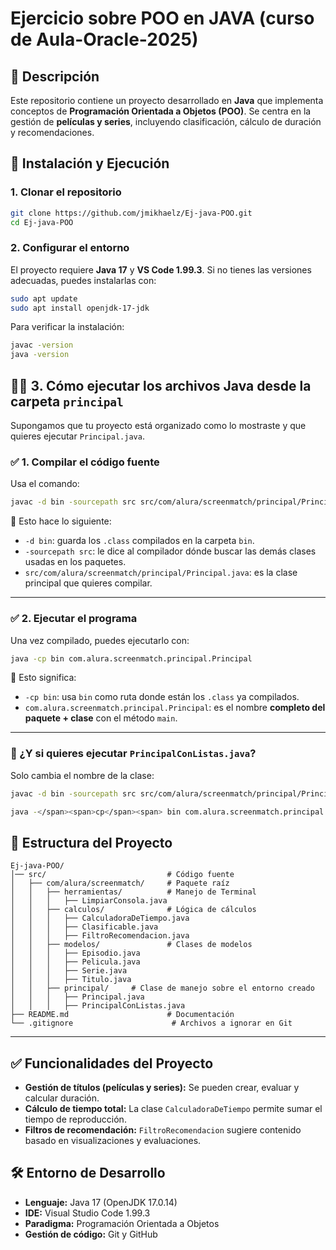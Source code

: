 # Ejercicio sobre POO en JAVA (curso de Aula-Oracle-2025)

## 📌 Descripción

Este repositorio contiene un proyecto desarrollado en **Java** que implementa conceptos de **Programación Orientada a Objetos (POO)**. Se centra en la gestión de **películas y series**, incluyendo clasificación, cálculo de duración y recomendaciones.

## 🚀 Instalación y Ejecución

### **1. Clonar el repositorio**

```sh
git clone https://github.com/jmikhaelz/Ej-java-POO.git
cd Ej-java-POO
```

### **2. Configurar el entorno**

El proyecto requiere **Java 17** y **VS Code 1.99.3**. Si no tienes las versiones adecuadas, puedes instalarlas con:

```sh
sudo apt update
sudo apt install openjdk-17-jdk
```

Para verificar la instalación:

```sh
javac -version
java -version
```

## 🏃‍♂️ **3. Cómo ejecutar los archivos Java desde la carpeta `principal`**

Supongamos que tu proyecto está organizado como lo mostraste y que quieres ejecutar `Principal.java`.

### ✅ **1. Compilar el código fuente**

Usa el comando:

```sh
javac -d bin -sourcepath src src/com/alura/screenmatch/principal/Principal.java
```

📌 Esto hace lo siguiente:

* `-d bin`: guarda los `.class` compilados en la carpeta `bin`.
* `-sourcepath src`: le dice al compilador dónde buscar las demás clases usadas en los paquetes.
* `src/com/alura/screenmatch/principal/Principal.java`: es la clase principal que quieres compilar.

---

### ✅ **2. Ejecutar el programa**

Una vez compilado, puedes ejecutarlo con:

```sh
java -cp bin com.alura.screenmatch.principal.Principal
```

📌 Esto significa:

* `-cp bin`: usa `bin` como ruta donde están los `.class` ya compilados.
* `com.alura.screenmatch.principal.Principal`: es el nombre **completo del paquete + clase** con el método `main`.

---

### 🧩 ¿Y si quieres ejecutar `PrincipalConListas.java`?

Solo cambia el nombre de la clase:

```sh
javac -d bin -sourcepath src src/com/alura/screenmatch/principal/PrincipalConListas.java

java -</span><span>cp</span><span> bin com.alura.screenmatch.principal.PrincipalConListas</span></span></code></div></div></pre>
```

## 📂 Estructura del Proyecto

```
Ej-java-POO/
│── src/                           # Código fuente
│   ├── com/alura/screenmatch/     # Paquete raíz
│   │   ├── herramientas/          # Manejo de Terminal
│   │   │   ├── LimpiarConsola.java
│   │   ├── calculos/              # Lógica de cálculos
│   │   │   ├── CalculadoraDeTiempo.java
│   │   │   ├── Clasificable.java
│   │   │   ├── FiltroRecomendacion.java
│   │   ├── modelos/               # Clases de modelos
│   │   │   ├── Episodio.java
│   │   │   ├── Pelicula.java
│   │   │   ├── Serie.java
│   │   │   ├── Titulo.java
│   │   ├── principal/     # Clase de manejo sobre el entorno creado
│   │   │   ├── Principal.java
│   │   │   ├── PrincipalConListas.java
├── README.md                      # Documentación
└── .gitignore                      # Archivos a ignorar en Git
```
---
## ✅ Funcionalidades del Proyecto

- **Gestión de títulos (películas y series):** Se pueden crear, evaluar y calcular duración.
- **Cálculo de tiempo total:** La clase `CalculadoraDeTiempo` permite sumar el tiempo de reproducción.
- **Filtros de recomendación:** `FiltroRecomendacion` sugiere contenido basado en visualizaciones y evaluaciones.

## 🛠️ Entorno de Desarrollo

- **Lenguaje:** Java 17 (OpenJDK 17.0.14)
- **IDE:** Visual Studio Code 1.99.3
- **Paradigma:** Programación Orientada a Objetos
- **Gestión de código:** Git y GitHub
